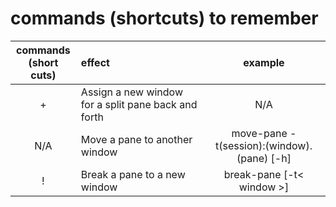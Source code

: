 # commands (shortcuts) to remember
|  commands<br>(short cuts)  | effect   | example |
|:------------:              |:-------  | :-----: |
| +                          | Assign a new window for a split pane back and forth| N/A |
| N/A                        | Move a pane to another window | move-pane -t(session):(window).(pane) [-h]
| !                          | Break a pane to a new window | break-pane [-t< window >]
